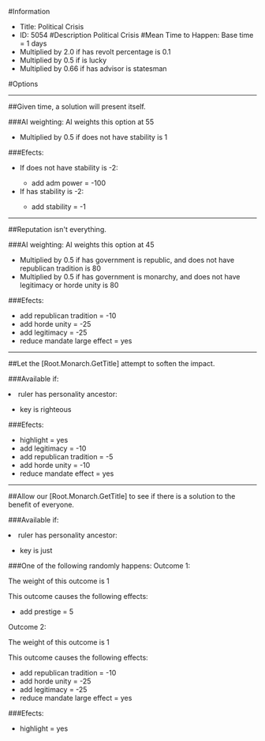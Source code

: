 #Information
 - Title: Political Crisis
 - ID: 5054
#Description
Political Crisis
#Mean Time to Happen:
Base time = 1 days
 - Multiplied by 2.0 if has revolt percentage is 0.1
 - Multiplied by 0.5 if is lucky
 - Multiplied by 0.66 if has advisor is statesman

#Options

___
##Given time, a solution will present itself.

###AI weighting:
AI weights this option at 55
 - Multiplied by 0.5 if does not have stability is 1


###Efects:<ul><li>If does not have stability is -2:</li><ul><li>add adm power = -100</li></ul><li>If has stability is -2:</li><ul><li>add stability = -1</li></ul></ul>

___
##Reputation isn't everything.

###AI weighting:
AI weights this option at 45
 - Multiplied by 0.5 if has government is republic, and does not have republican tradition is 80
 - Multiplied by 0.5 if has government is monarchy, and does not have legitimacy or horde unity is 80


###Efects:<ul><li>add republican tradition = -10</li><li>add horde unity = -25</li><li>add legitimacy = -25</li><li>reduce mandate large effect = yes</li></ul>

___
##Let the [Root.Monarch.GetTitle] attempt to soften the impact.

###Available if:
<li>ruler has personality ancestor:</li><ul><li>key is righteous</li></ul>

###Efects:<ul><li>highlight = yes</li><li>add legitimacy = -10</li><li>add republican tradition = -5</li><li>add horde unity = -10</li><li>reduce mandate effect = yes</li></ul>

___
##Allow our [Root.Monarch.GetTitle] to see if there is a solution to the benefit of everyone.

###Available if:
<li>ruler has personality ancestor:</li><ul><li>key is just</li></ul>

###One of the following randomly happens:
Outcome 1:

The weight of this outcome is 1

This outcome causes the following effects:<ul><li>add prestige = 5</li></ul>
Outcome 2:

The weight of this outcome is 1

This outcome causes the following effects:<ul><li>add republican tradition = -10</li><li>add horde unity = -25</li><li>add legitimacy = -25</li><li>reduce mandate large effect = yes</li></ul>

###Efects:<ul><li>highlight = yes</li></ul>

